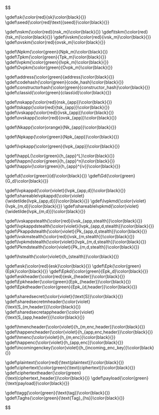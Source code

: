 $$


\gdef\sk{\color{red}{sk}\color{black}{}}
\gdef\seed{\color{red}\text{{seed}}\color{black}{}}

\gdef\nskm{\color{red}{nsk_m}\color{black}{}}
\gdef\tskm{\color{red}{tsk_m}\color{black}{}}
\gdef\ivskm{\color{red}{ivsk_m}\color{black}{}}
\gdef\ovskm{\color{red}{ovsk_m}\color{black}{}}

\gdef\Npkm{\color{green}{Npk_m}\color{black}{}}
\gdef\Tpkm{\color{green}{Tpk_m}\color{black}{}}
\gdef\Ivpkm{\color{green}{Ivpk_m}\color{black}{}}
\gdef\Ovpkm{\color{green}{Ovpk_m}\color{black}{}}

\gdef\address{\color{green}{address}\color{black}{}}
\gdef\codehash{\color{green}{code\_hash}\color{black}{}}
\gdef\constructorhash{\color{green}{constructor\_hash}\color{black}{}}
\gdef\classid{\color{green}{class\id}\color{black}{}}


\gdef\nskapp{\color{red}{nsk_{app}}\color{black}{}}
\gdef\tskapp{\color{red}{tsk_{app}}\color{black}{}}
\gdef\ivskapp{\color{red}{ivsk_{app}}\color{black}{}}
\gdef\ovskapp{\color{red}{ovsk_{app}}\color{black}{}}

\gdef\Nkapp{\color{orange}{Nk_{app}}\color{black}{}}

\gdef\Npkapp{\color{green}{Npk_{app}}\color{black}{}}


\gdef\Ivpkapp{\color{green}{Ivpk_{app}}\color{black}{}}


\gdef\happL{\color{green}{h_{app}^L}\color{black}{}}
\gdef\happn{\color{green}{h_{app}^n}\color{black}{}}
\gdef\happiv{\color{green}{h_{app}^{iv}}\color{black}{}}


\gdef\d{\color{green}{d}\color{black}{}}
\gdef\Gd{\color{green}{G_d}\color{black}{}}

\gdef\Ivpkappd{\color{violet}{Ivpk_{app,d}}\color{black}{}}
\gdef\shareableIvpkappd{\color{violet}{\widetilde{Ivpk_{app,d}}}\color{black}{}}
\gdef\Ivpkmd{\color{violet}{Ivpk_{m,d}}\color{black}{}}
\gdef\shareableIvpkmd{\color{violet}{\widetilde{Ivpk_{m,d}}}\color{black}{}}


\gdef\ivskappstealth{\color{red}{ivsk_{app,stealth}}\color{black}{}}
\gdef\Ivpkappdstealth{\color{violet}{Ivpk_{app,d,stealth}}\color{black}{}}
\gdef\Pkappdstealth{\color{violet}{Pk_{app,d,stealth}}\color{black}{}}
\gdef\ivskmstealth{\color{red}{ivsk_{m,stealth}}\color{black}{}}
\gdef\Ivpkmdstealth{\color{violet}{Ivpk_{m,d,stealth}}\color{black}{}}
\gdef\Pkmdstealth{\color{violet}{Pk_{m,d,stealth}}\color{black}{}}

\gdef\hstealth{\color{violet}{h_{stealth}}\color{black}{}}


\gdef\esk{\color{red}{esk}\color{black}{}}
\gdef\Epk{\color{green}{Epk}\color{black}{}}
\gdef\Epkd{\color{green}{Epk_d}\color{black}{}}
\gdef\eskheader{\color{red}{esk_{header}}\color{black}{}}
\gdef\Epkheader{\color{green}{Epk_{header}}\color{black}{}}
\gdef\Epkdheader{\color{green}{Epk_{d,header}}\color{black}{}}

\gdef\sharedsecret{\color{violet}{\text{S}}\color{black}{}}
\gdef\sharedsecretmheader{\color{violet}{\text{S_{m,header}}}\color{black}{}}
\gdef\sharedsecretappheader{\color{violet}{\text{S_{app,header}}}\color{black}{}}


\gdef\hmencheader{\color{violet}{h_{m,enc,header}}\color{black}{}}
\gdef\happencheader{\color{violet}{h_{app,enc,header}}\color{black}{}}
\gdef\hmenc{\color{violet}{h_{m,enc}}\color{black}{}}
\gdef\happenc{\color{violet}{h_{app,enc}}\color{black}{}}
\gdef\incomingenckey{\color{violet}{h_{incoming\_enc\_key}}\color{black}{}}


\gdef\plaintext{\color{red}{\text{plaintext}}\color{black}{}}
\gdef\ciphertext{\color{green}{\text{ciphertext}}\color{black}{}}
\gdef\ciphertextheader{\color{green}{\text{ciphertext\_header}}\color{black}{}}
\gdef\payload{\color{green}{\text{payload}}\color{black}{}}


\gdef\tagg{\color{green}{\text{tag}}\color{black}{}}
\gdef\Taghs{\color{green}{\text{Tag}_{hs}}\color{black}{}}


$$
